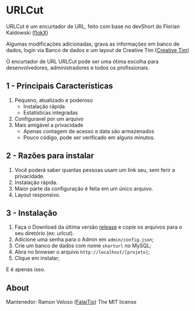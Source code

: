 # URLCut
URLCut é um encurtador de URL, feito com base no devShort do Florian Kaldowski ([flokX](https://github.com/flokX))

Algumas modificações adicionadas, grava as informações em banco de dados, login via Banco de dados e um layout de Creative Tim ([Creative Tim](https://www.creative-tim.com))

O encurtador de URL URLCut pode ser uma ótima escolha para desenvolvedores, administradores e todos os profissionais.

## 1 - Principais Características

1. Pequeno, atualizado e poderoso
    * Instalação rápida
    * Estatísticas integradas
2. Configuravel por um arquivo
3. Mais amigável a privacidade
    * Apenas contagem de acesso e data são armazenados
    * Pouco código, pode ser verificado em alguns minutos.


## 2 - Razões para instalar

1. Você poderá saber quantas pessoas usam um link seu, sem ferir a privacidade.
2. Instalação rápida.
3. Maior parte da configuração é feita em um único arquivo.
4. Layout responsivo.

## 3 - Instalação

1. Faça o Download da última versão [release](https://github.com/FalaiTio/URLCut/releases) e copie os arquivos para o seu diretório (ex: urlcut).
2. Adicione uma senha para o Admin em `admin/config.json`;
3. Crie um banco de dados com nome `shorturl` no MySQL;
4. Abra no browser o arquivo `http://localhost/[projeto]`;
5. Clique em instalar;

E é apenas isso.

## About

Mantenedor: Ramon Veloso ([FalaiTio](https://github.com/FalaiTio))
The MIT license
